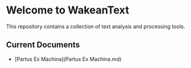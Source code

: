 # Welcome to WakeanText

This repository contains a collection of text analysis and processing tools.

## Current Documents
- [Partus Ex Machina](Partus Ex Machina.md)
